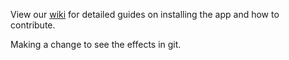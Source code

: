 View our [wiki](https://github.com/TheOdinProject/theodinproject/wiki) for detailed guides on installing the app and how to contribute. 

Making a change to see the effects in git.
